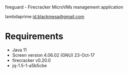 fireguard - Firecracker MicroVMs management application

lambdaprime <id.blackmesa@gmail.com>

# Requirements

- Java 11
- Screen version 4.06.02 (GNU) 23-Oct-17
- firecracker v0.20.0
- jq-1.5-1-a5b5cbe